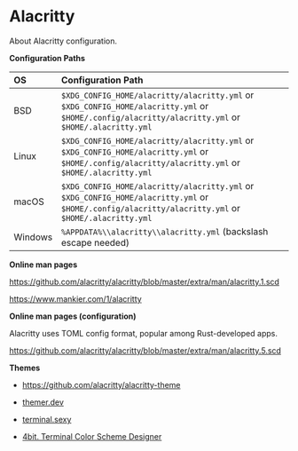 # Alacritty

About Alacritty configuration.

**Configuration Paths**

| OS      | Configuration Path                                           |
| :------ | :----------------------------------------------------------- |
| BSD     | `$XDG_CONFIG_HOME/alacritty/alacritty.yml` or `$XDG_CONFIG_HOME/alacritty.yml` or `$HOME/.config/alacritty/alacritty.yml` or `$HOME/.alacritty.yml` |
| Linux   | `$XDG_CONFIG_HOME/alacritty/alacritty.yml` or `$XDG_CONFIG_HOME/alacritty.yml` or `$HOME/.config/alacritty/alacritty.yml` or `$HOME/.alacritty.yml` |
| macOS   | `$XDG_CONFIG_HOME/alacritty/alacritty.yml` or `$XDG_CONFIG_HOME/alacritty.yml` or `$HOME/.config/alacritty/alacritty.yml` or `$HOME/.alacritty.yml` |
| Windows | `%APPDATA%\\alacritty\\alacritty.yml` (backslash escape needed) |

**Online man pages**

https://github.com/alacritty/alacritty/blob/master/extra/man/alacritty.1.scd

https://www.mankier.com/1/alacritty

**Online man pages (configuration)**

Alacritty uses TOML config format, popular among Rust-developed apps.

https://github.com/alacritty/alacritty/blob/master/extra/man/alacritty.5.scd

**Themes**

- https://github.com/alacritty/alacritty-theme

- [themer.dev](https://themer.dev/)

- [terminal.sexy](https://terminal.sexy)

- [4bit. Terminal Color Scheme Designer](https://ciembor.github.io/4bit/)
